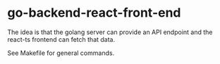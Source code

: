 # go-backend-react-front-end

The idea is that the golang server can provide an API endpoint and the react-ts frontend can fetch that data.

See Makefile for general commands.
